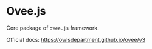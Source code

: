 # Ovee.js

Core package of `ovee.js` framework.

Official docs: <https://owlsdepartment.github.io/ovee/v3>
